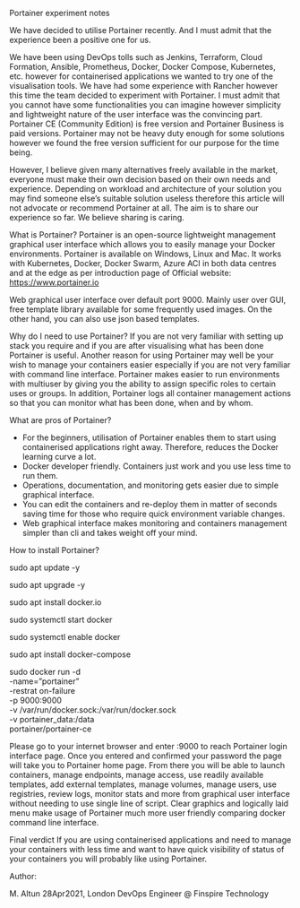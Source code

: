 Portainer experiment notes

We have decided to utilise Portainer recently. And I must admit that the experience been a positive one for us.

We have been using DevOps tolls such as Jenkins, Terraform, Cloud Formation, Ansible, Prometheus, Docker, Docker Compose, Kubernetes, etc. however for containerised applications we wanted to try one of the visualisation tools. We have had some experience with Rancher however this time the team decided to experiment with Portainer. I must admit that you cannot have some functionalities you can imagine however simplicity and lightweight nature of the user interface was the convincing part. Portainer CE (Community Edition) is free version and Portainer Business is paid versions. Portainer may not be heavy duty enough for some solutions however we found the free version sufficient for our purpose for the time being.

However, I believe given many alternatives freely available in the market, everyone must make their own decision based on their own needs and experience. Depending on workload and architecture of your solution you may find someone else’s suitable solution useless therefore this article will not advocate or recommend Portainer at all. The aim is to share our experience so far. We believe sharing is caring.

What is Portainer?
Portainer is an open-source lightweight management graphical user interface which allows you to easily manage your Docker environments. Portainer is available on Windows, Linux and Mac. It works with Kubernetes, Docker, Docker Swarm, Azure ACI in both data centres and at the edge as per introduction page of Official website: https://www.portainer.io

Web graphical user interface over default port 9000. Mainly user over GUI, free template library available for some frequently used images. On the other hand, you can also use json based templates. 

Why do I need to use Portainer?
If you are not very familiar with setting up stack you require and if you are after visualising what has been done Portainer is useful. Another reason for using Portainer may well be your wish to manage your containers easier especially if you are not very familiar with command line interface. Portainer makes easier to run environments with multiuser by giving you the ability to assign specific roles to certain uses or groups. In addition, Portainer logs all container management actions so that you can monitor what has been done, when and by whom.


What are pros of Portainer?
-	For the beginners, utilisation of Portainer enables them to start using containerised applications right away. Therefore, reduces the Docker learning curve a lot.
-	Docker developer friendly. Containers just work and you use less time to run them.
-	Operations, documentation, and monitoring gets easier due to simple graphical interface.
-	You can edit the containers and re-deploy them in matter of seconds saving time for those who require quick environment variable changes.
-	Web graphical interface makes monitoring and containers management simpler than cli and takes weight off your mind. 

How to install Portainer?

sudo apt update -y

sudo apt upgrade -y

sudo apt install docker.io

sudo systemctl start docker

sudo systemctl enable docker

sudo apt install docker-compose

sudo docker run -d \
-name=”portainer” \
-restrat on-failure \
-p 9000:9000 \
-v /var/run/docker.sock:/var/run/docker.sock \
-v portainer_data:/data \
portainer/portainer-ce
 
Please go to your internet browser and enter <ip address>:9000 to reach Portainer login interface page. Once you entered and confirmed your password the page will take you to Portainer home page. From there you will be able to launch containers, manage endpoints, manage access, use readily available templates, add external templates, manage volumes, manage users, use registries, review logs, monitor stats and more from graphical user interface without needing to use single line of script. Clear graphics and logically laid menu make usage of Portainer much more user friendly comparing docker command line interface.

Final verdict
If you are using containerised applications and need to manage your containers with less time and want to have quick visibility of status of your containers you will probably like using Portainer.

Author:

M. Altun
28Apr2021, London
DevOps Engineer @ Finspire Technology
